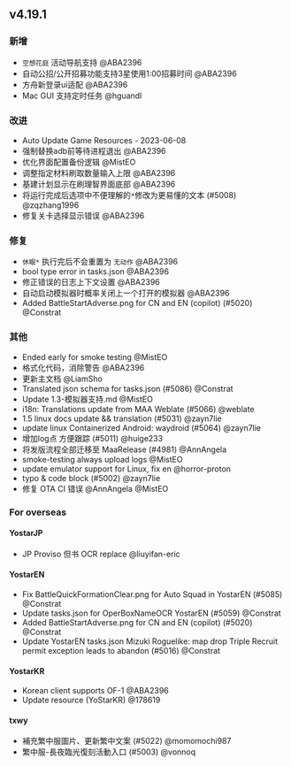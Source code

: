 ## v4.19.1

### 新增

- `空想花庭` 活动导航支持 @ABA2396
- 自动公招/公开招募功能支持3星使用1:00招募时间 @ABA2396
- 方舟新登录ui适配 @ABA2396
- Mac GUI 支持定时任务 @hguandl

### 改进

- Auto Update Game Resources - 2023-06-08
- 强制替换adb前等待进程退出 @ABA2396
- 优化界面配置备份逻辑 @MistEO
- 调整指定材料刷取数量输入上限 @ABA2396
- 基建计划显示在刷理智界面底部 @ABA2396
- 将运行完成后选项中不便理解的`*`修改为更易懂的文本 (#5008) @zqzhang1996
- 修复关卡选择显示错误 @ABA2396

### 修复

- `休眠*` 执行完后不会重置为 `无动作` @ABA2396
- bool type error in tasks.json @ABA2396
- 修正错误的日志上下文设置 @ABA2396
- 自动启动模拟器时概率关闭上一个打开的模拟器 @ABA2396
- Added BattleStartAdverse.png for CN and EN (copilot) (#5020) @Constrat

### 其他

- Ended early for smoke testing @MistEO
- 格式化代码，消除警告 @ABA2396
- 更新主文档 @LiamSho
- Translated json schema for tasks.json (#5086) @Constrat
- Update 1.3-模拟器支持.md @MistEO
- i18n: Translations update from MAA Weblate (#5066) @weblate
- 1.5 linux docs update && translation (#5031) @zayn7lie
- update linux Containerized Android: waydroid (#5064) @zayn7lie
- 增加log点 方便跟踪 (#5011) @huige233
- 将发版流程全部迁移至 MaaRelease (#4981) @AnnAngela
- smoke-testing always upload logs @MistEO
- update emulator support for Linux, fix en @horror-proton
- typo & code block (#5002) @zayn7lie
- 修复 OTA CI 错误 @AnnAngela @MistEO

### For overseas

#### YostarJP

- JP Proviso 但书 OCR replace @liuyifan-eric

#### YostarEN

- Fix BattleQuickFormationClear.png for Auto Squad in YostarEN (#5085) @Constrat
- Update tasks.json for OperBoxNameOCR YostarEN (#5059) @Constrat
- Added BattleStartAdverse.png for CN and EN (copilot) (#5020) @Constrat
- Update YostarEN tasks.json Mizuki Roguelike: map drop Triple Recruit permit exception leads to abandon (#5016) @Constrat

#### YostarKR

- Korean client supports OF-1 @ABA2396
- Update resource (YoStarKR) @178619

#### txwy

- 補充繁中服圖片、更新繁中文案 (#5022) @momomochi987
- 繁中服-長夜臨光復刻活動入口 (#5003) @vonnoq
